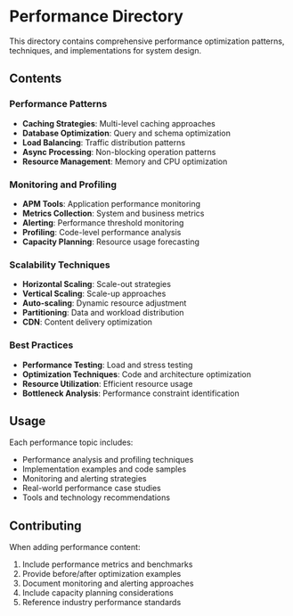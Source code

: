 # Performance Directory

This directory contains comprehensive performance optimization patterns, techniques, and implementations for system design.

## Contents

### Performance Patterns
- **Caching Strategies**: Multi-level caching approaches
- **Database Optimization**: Query and schema optimization
- **Load Balancing**: Traffic distribution patterns
- **Async Processing**: Non-blocking operation patterns
- **Resource Management**: Memory and CPU optimization

### Monitoring and Profiling
- **APM Tools**: Application performance monitoring
- **Metrics Collection**: System and business metrics
- **Alerting**: Performance threshold monitoring
- **Profiling**: Code-level performance analysis
- **Capacity Planning**: Resource usage forecasting

### Scalability Techniques
- **Horizontal Scaling**: Scale-out strategies
- **Vertical Scaling**: Scale-up approaches
- **Auto-scaling**: Dynamic resource adjustment
- **Partitioning**: Data and workload distribution
- **CDN**: Content delivery optimization

### Best Practices
- **Performance Testing**: Load and stress testing
- **Optimization Techniques**: Code and architecture optimization
- **Resource Utilization**: Efficient resource usage
- **Bottleneck Analysis**: Performance constraint identification

## Usage

Each performance topic includes:
- Performance analysis and profiling techniques
- Implementation examples and code samples
- Monitoring and alerting strategies
- Real-world performance case studies
- Tools and technology recommendations

## Contributing

When adding performance content:
1. Include performance metrics and benchmarks
2. Provide before/after optimization examples
3. Document monitoring and alerting approaches
4. Include capacity planning considerations
5. Reference industry performance standards
